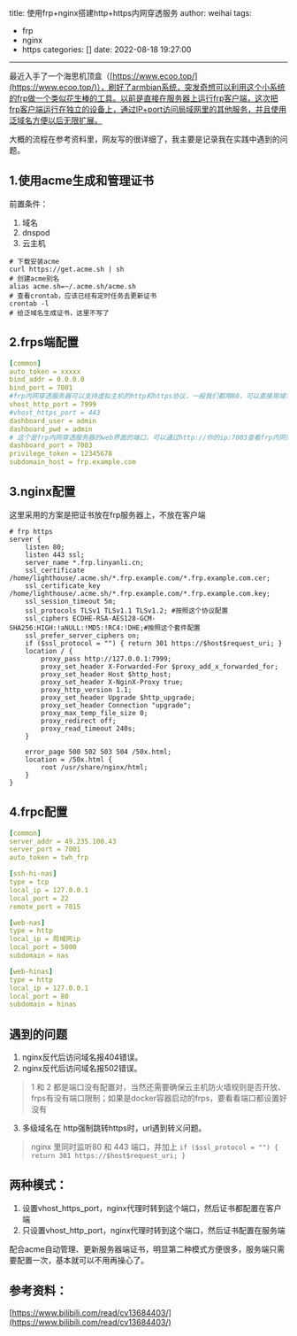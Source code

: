 title: 使用frp+nginx搭建http+https内网穿透服务
author: weihai
tags:
  - frp
  - nginx
  - https
categories: []
date: 2022-08-18 19:27:00
---

最近入手了一个海思机顶盒（[https://www.ecoo.top/](https://www.ecoo.top/)），刷好了armbian系统，突发奇想可以利用这个小系统的frp做一个类似花生棒的工具。以前是直接在服务器上运行frp客户端，这次把frp客户端运行在独立的设备上，通过IP+port访问局域网里的其他服务，并且使用泛域名方便以后无限扩展。

大概的流程在参考资料里，网友写的很详细了，我主要是记录我在实践中遇到的问题。

## 1.使用acme生成和管理证书

前置条件：

1. 域名
2. dnspod
3. 云主机

```
# 下载安装acme
curl https://get.acme.sh | sh
# 创建acme别名
alias acme.sh=~/.acme.sh/acme.sh
# 查看crontab，应该已经有定时任务去更新证书
crontab -l
# 给泛域名生成证书，这里不写了
```



## 2.frps端配置



```YAML
[common]
auto_token = xxxxx
bind_addr = 0.0.0.0
bind_port = 7001
#frp内网穿透服务器可以支持虚拟主机的http和https协议，一般我们都用80，可以直接用域名而不用增加端口号，如果使用其它端口，那么客户端也需要配置相同的其他端口。
vhost_http_port = 7999
#vhost_https_port = 443
dashboard_user = admin
dashboard_pwd = admin
# 这个是frp内网穿透服务器的web界面的端口，可以通过http://你的ip:7003查看frp内网穿透服务器端的连接情况，和各个frp内网穿透客户端的连接情况。
dashboard_port = 7003
privilege_token = 12345678
subdomain_host = frp.example.com
```



## 3.nginx配置

这里采用的方案是把证书放在frp服务器上，不放在客户端

```Nginx
# frp https
server {
    listen 80;
    listen 443 ssl;
    server_name *.frp.linyanli.cn;
    ssl_certificate /home/lighthouse/.acme.sh/*.frp.example.com/*.frp.example.com.cer;
    ssl_certificate_key /home/lighthouse/.acme.sh/*.frp.example.com/*.frp.example.com.key;
    ssl_session_timeout 5m;
    ssl_protocols TLSv1 TLSv1.1 TLSv1.2; #按照这个协议配置
    ssl_ciphers ECDHE-RSA-AES128-GCM-SHA256:HIGH:!aNULL:!MD5:!RC4:!DHE;#按照这个套件配置
    ssl_prefer_server_ciphers on;
    if ($ssl_protocol = "") { return 301 https://$host$request_uri; }
    location / {
        proxy_pass http://127.0.0.1:7999;
        proxy_set_header X-Forwarded-For $proxy_add_x_forwarded_for;
        proxy_set_header Host $http_host;
        proxy_set_header X-NginX-Proxy true;
        proxy_http_version 1.1;
        proxy_set_header Upgrade $http_upgrade;
        proxy_set_header Connection "upgrade";
        proxy_max_temp_file_size 0;
        proxy_redirect off;
        proxy_read_timeout 240s;
    }

    error_page 500 502 503 504 /50x.html;
    location = /50x.html {
        root /usr/share/nginx/html;
    }
}
```



## 4.frpc配置

```YAML
[common]
server_addr = 49.235.100.43
server_port = 7001
auto_token = twh_frp

[ssh-hi-nas]
type = tcp
local_ip = 127.0.0.1
local_port = 22
remote_port = 7015

[web-nas]
type = http
local_ip = 局域网ip
local_port = 5000
subdomain = nas

[web-hinas]
type = http
local_ip = 127.0.0.1
local_port = 80
subdomain = hinas

```


## 遇到的问题
1. nginx反代后访问域名报404错误。
2. nginx反代后访问域名报502错误。
> 1 和 2 都是端口没有配置对，当然还需要确保云主机防火墙规则是否开放、frps有没有端口限制；如果是docker容器启动的frps，要看看端口都设置好没有
3. 多级域名在 http强制跳转https时，url遇到转义问题。
> nginx 里同时监听80 和 443 端口，并加上
> `if ($ssl_protocol = "") { return 301 https://$host$request_uri; }`


## 两种模式：
1. 设置vhost_https_port，nginx代理时转到这个端口，然后证书都配置在客户端
2. 只设置vhost_http_port，nginx代理时转到这个端口，然后证书配置在服务端

配合acme自动管理、更新服务器端证书，明显第二种模式方便很多，服务端只需要配置一次，基本就可以不用再操心了。

## 参考资料：

[https://www.bilibili.com/read/cv13684403/](https://www.bilibili.com/read/cv13684403/)

